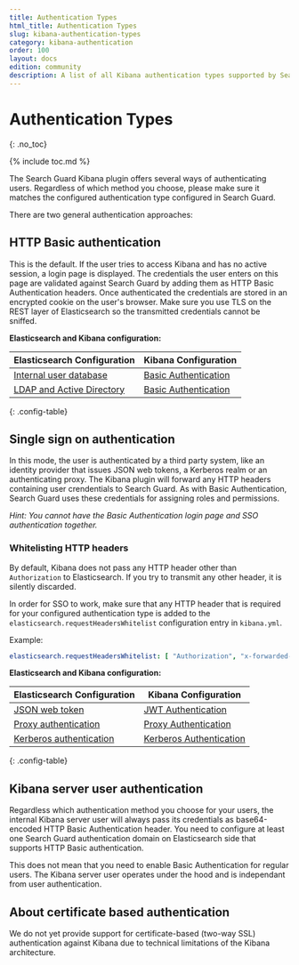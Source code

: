 ```yaml
---
title: Authentication Types
html_title: Authentication Types
slug: kibana-authentication-types
category: kibana-authentication
order: 100
layout: docs
edition: community
description: A list of all Kibana authentication types supported by Search Guard. Protect Kibana from any unauthorized access.
---
```

<!---
Copyright 2019 floragunn GmbH
-->

# Authentication Types
{: .no_toc}

{% include toc.md %}

The Search Guard Kibana plugin offers several ways of authenticating users. Regardless of which method you choose, please make sure it matches the configured authentication type configured in Search Guard. 

There are two general authentication approaches:

## HTTP Basic authentication

This is the default. If the user tries to access Kibana and has no active session, a login page is displayed. The credentials the user enters on this page are validated against Search Guard by adding them as HTTP Basic Authentication headers. Once authenticated the credentials are stored in an encrypted cookie on the user's browser. Make sure you use TLS on the REST layer of Elasticsearch so the transmitted credentials cannot be sniffed.

**Elasticsearch and Kibana configuration:**

| Elasticsearch Configuration | Kibana Configuration |
|---|---|
| [Internal user database](../_docs_roles_permissions/configuration_internalusers.md) | [Basic Authentication](kibana_authentication_basicauth.md) |
| [LDAP and Active Directory](../_docs_auth_auth/auth_auth_ldap.md) | [Basic Authentication](kibana_authentication_basicauth.md) |
{: .config-table}

## Single sign on authentication

In this mode, the user is authenticated by a third party system, like an identity provider that issues JSON web tokens, a Kerberos realm or an authenticating proxy. The Kibana plugin will forward any HTTP headers containing user crendentials to Search Guard. As with Basic Authentication, Search Guard uses these credentials for assigning roles and permissions.

*Hint: You cannot have the Basic Authentication login page and SSO authentication together.*

### Whitelisting HTTP headers

By default, Kibana does not pass any HTTP header other than `Authorization` to Elasticsearch. If you try to transmit any other header, it is silently discarded.

In order for SSO to work, make sure that any HTTP header that is required for your configured authentication type is added to the `elasticsearch.requestHeadersWhitelist` configuration entry in `kibana.yml`.

Example:

```yaml
elasticsearch.requestHeadersWhitelist: [ "Authorization", "x-forwarded-for", "x-forwarded-by", "x-proxy-user", "x-proxy-roles" ]
```

**Elasticsearch and Kibana configuration:**

| Elasticsearch Configuration | Kibana Configuration |
|---|---|
| [JSON web token](../_docs_auth_auth/auth_auth_jwt.md) | [JWT Authentication](kibana_authentication_jwt.md) 
| [Proxy authentication](../_docs_auth_auth/auth_auth_proxy.md) | [Proxy Authentication](kibana_authentication_proxy.md) |
| [Kerberos authentication](../_docs_auth_auth/auth_auth_kerberos.md) | [Kerberos Authentication](kibana_authentication_kerberos.md) |
{: .config-table}

## Kibana server user authentication

Regardless which authentication method you choose for your users, the internal Kibana server user will always pass its credentials as base64-encoded HTTP Basic Authentication header. You need to configure at least one Search Guard authentication domain on Elasticsearch side that supports HTTP Basic authentication.

This does not mean that you need to enable Basic Authentication for regular users. The Kibana server user operates under the hood and is independant from user authentication.

## About certificate based authentication

We do not yet provide support for certificate-based (two-way SSL) authentication against Kibana due to technical limitations of the Kibana architecture.
